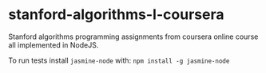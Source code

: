 # stanford-algorithms-I-coursera

Stanford algorithms programming assignments from coursera online course all implemented in NodeJS.

To run tests install `jasmine-node` with: `npm install -g jasmine-node` 
